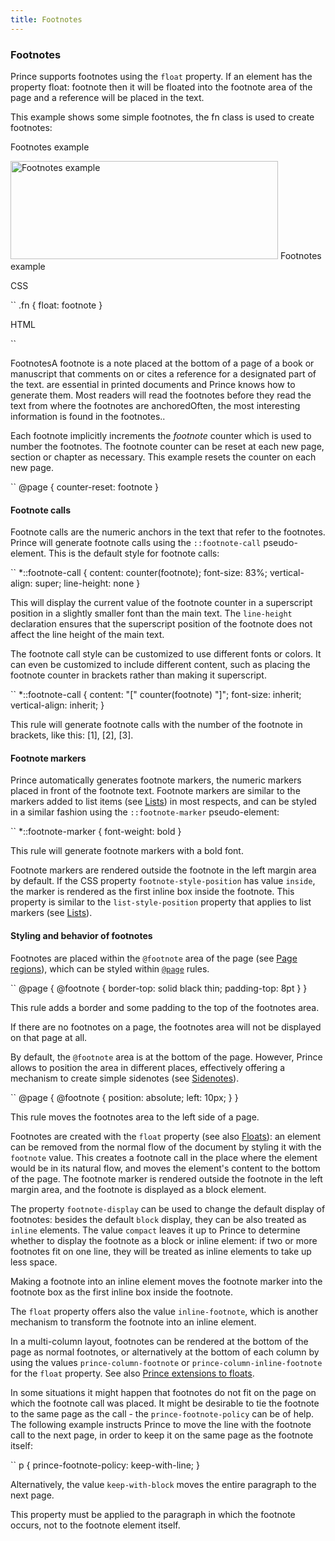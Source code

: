 ```yaml
---
title: Footnotes
---
```


### Footnotes

Prince supports footnotes using the `float` property. If an element has the property float: footnote then it will be floated into the footnote area of the page and a reference will be placed in the text.

This example shows some simple footnotes, the fn class is used to create footnotes:

Footnotes example

<img src="images/footnotes.png" alt="Footnotes example" width="428" height="157" />
Footnotes example

CSS

``
    .fn {
        float: footnote
    }

HTML

``
    <p>
    Footnotes<span class="fn">A footnote is a note placed at
    the bottom of a page of a book or manuscript that comments on or
    cites a reference for a designated part of the text.</span>
    are essential in printed documents and Prince knows how to generate
    them. Most readers will read the footnotes before they read the text
    from where the footnotes are anchored<span class="fn">Often,
    the most interesting information is found in the footnotes.</span>.
    </p>

Each footnote implicitly increments the *footnote* counter which is used to number the footnotes. The footnote counter can be reset at each new page, section or chapter as necessary. This example resets the counter on each new page.

``
    @page {
        counter-reset: footnote
    }

#### Footnote calls

Footnote calls are the numeric anchors in the text that refer to the footnotes. Prince will generate footnote calls using the `::footnote-call` pseudo-element. This is the default style for footnote calls:

``
    *::footnote-call {
        content: counter(footnote);
        font-size: 83%;
        vertical-align: super;
        line-height: none
    }

This will display the current value of the footnote counter in a superscript position in a slightly smaller font than the main text. The `line-height` declaration ensures that the superscript position of the footnote does not affect the line height of the main text.

The footnote call style can be customized to use different fonts or colors. It can even be customized to include different content, such as placing the footnote counter in brackets rather than making it superscript.

``
    *::footnote-call {
        content: "[" counter(footnote) "]";
        font-size: inherit;
        vertical-align: inherit;
    }

This rule will generate footnote calls with the number of the footnote in brackets, like this: \[1\], \[2\], \[3\].

#### Footnote markers

Prince automatically generates footnote markers, the numeric markers placed in front of the footnote text. Footnote markers are similar to the markers added to list items (see [Lists](lists.html#lists)) in most respects, and can be styled in a similar fashion using the `::footnote-marker` pseudo-element:

``
    *::footnote-marker {
        font-weight: bold
    }

This rule will generate footnote markers with a bold font.

Footnote markers are rendered outside the footnote in the left margin area by default. If the CSS property `footnote-style-position` has value `inside`, the marker is rendered as the first inline box inside the footnote. This property is similar to the `list-style-position` property that applies to list markers (see [Lists](lists.html#lists)).

#### Styling and behavior of footnotes

Footnotes are placed within the `@footnote` area of the page (see [Page regions](paged.html#page-regions)), which can be styled within [`@page`](doc-refs.html#at-page) rules.

``
    @page {
        @footnote {
            border-top: solid black thin;
            padding-top: 8pt
        }
    }

This rule adds a border and some padding to the top of the footnotes area.

If there are no footnotes on a page, the footnotes area will not be displayed on that page at all.

By default, the `@footnote` area is at the bottom of the page. However, Prince allows to position the area in different places, effectively offering a mechanism to create simple sidenotes (see [Sidenotes](sidenotes.html#sidenotes)).

``
    @page {
        @footnote {
            position: absolute;
            left: 10px;
        }
    }

This rule moves the footnotes area to the left side of a page.

Footnotes are created with the `float` property (see also [Floats](floats.html#floats)): an element can be removed from the normal flow of the document by styling it with the `footnote` value. This creates a footnote call in the place where the element would be in its natural flow, and moves the element's content to the bottom of the page. The footnote marker is rendered outside the footnote in the left margin area, and the footnote is displayed as a block element.

The property `footnote-display` can be used to change the default display of footnotes: besides the default `block` display, they can be also treated as `inline` elements. The value `compact` leaves it up to Prince to determine whether to display the footnote as a block or inline element: if two or more footnotes fit on one line, they will be treated as inline elements to take up less space.

Making a footnote into an inline element moves the footnote marker into the footnote box as the first inline box inside the footnote.

The `float` property offers also the value `inline-footnote`, which is another mechanism to transform the footnote into an inline element.

In a multi-column layout, footnotes can be rendered at the bottom of the page as normal footnotes, or alternatively at the bottom of each column by using the values `prince-column-footnote` or `prince-column-inline-footnote` for the `float` property. See also [Prince extensions to floats](floats.html#float-extensions).

In some situations it might happen that footnotes do not fit on the page on which the footnote call was placed. It might be desirable to tie the footnote to the same page as the call - the `prince-footnote-policy` can be of help. The following example instructs Prince to move the line with the footnote call to the next page, in order to keep it on the same page as the footnote itself:

``
    p {
      prince-footnote-policy: keep-with-line;
    }

Alternatively, the value `keep-with-block` moves the entire paragraph to the next page.

This property must be applied to the paragraph in which the footnote occurs, not to the footnote element itself.

